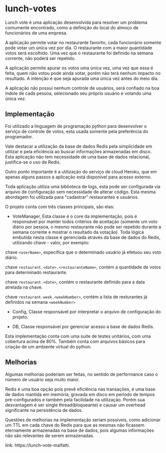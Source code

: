 # lunch-votes

Lunch vote é uma aplicação desenvolvida para resolver um problema comumente encontrado, como a definição do local do almoço de funcionários de uma empresa.

A aplicação permite votar no restaurante favorito, cada funcionário somente pode votar um única vez por dia. O restaurante com a maior quantidade votos será escolhido. Uma vez que o restaurante foi definido na semana corrente, não poderá ser repetido.

A aplicação permite apurar os votos uma única vez, uma vez que essa é feita, quem não votou pode ainda votar, porém não terá nenhum impacto no resultado. A intenção é que seja apurada uma única vez antes do meio dia.

A aplicação não possui nenhum controle de usuários, será confiado na boa índole de cada pessoa, selecionado seu próprio usuário e votando uma única vez.


## Implementação

Foi utilizado a linguagem de programação python para desenvolver o serviço de controle de votos, esta usada somente pela preferência do programador.

Vale destacar a utilização da base de dados Redis pela simplicidade em utilizar e pela eficiência ao buscar informações armazenadas em disco. Esta aplicação não tem necessidade de uma base de dados relacional, justifica-se o uso de Redis.

Outro ponto importante é a utilização do serviço de cloud Heroku, que em apenas alguns passos a aplicação está disponível para acesso externo.

Toda aplicação utiliza uma biblioteca de logs, esta pode ser configurada via arquivo de configuração sem necessidade de alterar código. Esta mesma abordagem foi utilizada para "cadastrar" restaurantes e usuários.

O projeto conta com três classes principais, são elas:

* VoteManager, 
Esta classe é o core da implementação, pois é responsável por manter todos critérios de aceitação (somente um voto diário por pessoa, o mesmo restaurante não pode ser repetido durante a semana corrente e mostrar o resultado da votação).
Toda lógica embutida nesta classe é gerenciada através da base de dados do Redis, utilizando chave - valor, por exemplo:

chave `<userName>`, especifica que o determinado usuário já efetuou seu voto diário.

chave `restaurant.<date>.<restauranteName>`,  contém a quantidade de votos para determinado restaurante.

chave `restaurant.<date>`,  contém o restaurante definido para a data atrelada na chave.

chave `restaurant.week.<weekNumber>`, contém a lista de resturantes já definidos na semana `<weekNumber>`

* Config, 
Classe responsável por interpretar o arquivo de configuração do projeto.

* DB, 
Classe responsável por gerenciar acesso a base de dados Redis.


Esta implementação conta com uma suite de testes unitários, com uma cobertura acima de 80%. Também conta com arquivos básicos para criação de um ambiente virtual do python.

## Melhorias
Algumas melhorias poderiam ser feitas, no sentido de performance caso o número de usuário seja muito maior.

Redis é uma boa opção pois prevê eficiência nas transações, é uma base de dados mantida em memória, gravada em disco em período de tempos pré-configurados e também pela facilidade na utilização. Porém sua desvantagem é ser single thread(bloqueante) e causar um overhead significante na persistência de dados.

Questões de melhorias na implementação seriam possíveis, como adicionar um TTL em cada chave do Redis para que as mesmas não ficassem eternamente armazenadas na base de dados, pois algumas informações não são relevantes de serem armazenadas.

link:
https://lunch-vote-malfatti.

